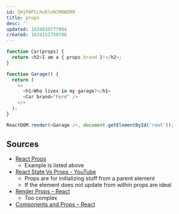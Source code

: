 ```yaml
---
id: 5HjP8PCLhvKlnNlM6WOM9
title: props
desc: ''
updated: 1634830777994
created: 1634152758706
---
```


``` javascript
function Car(props) {
  return <h2>I am a { props.brand }!</h2>;
}

function Garage() {
  return (
    <>
      <h1>Who lives in my garage?</h1>
      <Car brand="Ford" />
    </>
  );
}

ReactDOM.render(<Garage />, document.getElementById('root'));
```

## Sources

* [React Props](https://www.w3schools.com/react/react_props.asp)
  * Example is listed above
* [React State Vs Props - YouTube](https://www.youtube.com/watch?v=IYvD9oBCuJI)
  * Props are for initializing stuff from a parent element
  * If the element does not update from within props are ideal
* [Render Props – React](https://reactjs.org/docs/render-props.html)
  * Too complex
* [Components and Props – React](https://reactjs.org/docs/components-and-props.html)
